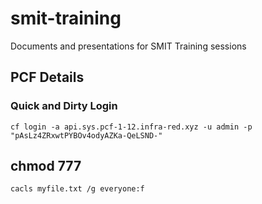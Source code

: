 # smit-training
Documents and presentations for SMIT Training sessions

## PCF Details

### Quick and Dirty Login

`cf login -a api.sys.pcf-1-12.infra-red.xyz -u admin -p "pAsLz4ZRxwtPYBOv4odyAZKa-QeLSND-"`

## chmod 777

`cacls myfile.txt /g everyone:f`
